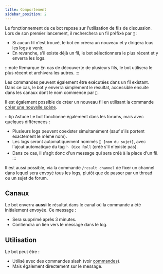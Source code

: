 ```yaml
---
title: Comportement
sidebar_position: 2
---
```


Le fonctionnement de ce bot repose sur l'utilisation de fils de discussion. Lors de son premier lancement, il recherchera un fil préfixé par `🎲` :

- Si aucun fil n'est trouvé, le bot en créera un nouveau et y dirigera tous les logs à venir.
- En revanche, s'il existe déjà un fil, le bot sélectionnera le plus récent et y enverra les logs.

:::note Remarque
En cas de découverte de plusieurs fils, le bot utilisera le plus récent et archivera les autres.
:::

Les commandes peuvent également être exécutées dans un fil existant. Dans ce cas, le bot y enverra simplement le résultat, accessible ensuite dans les canaux dont le nom commence par `🎲`.

Il est également possible de créer un nouveau fil en utilisant la commande [créer une nouvelle scène](../Usage/roll.md#créer-une-nouvelle-scène).

:::tip Astuce
Le bot fonctionne également dans les forums, mais avec quelques différences :
- Plusieurs logs peuvent coexister simultanément (sauf s'ils portent exactement le même nom).
- Les logs seront automatiquement nommés `🎲 [nom du sujet]`, avec l'ajout automatique du tag `🪡 Dice Roll` (créé s'il n'existe pas).
- Dans ce cas, il s'agit donc d'un message qui sera créé à la place d'un fil.
:::

Il est aussi possible, via la commande `/result_channel` de fixer un channel dans lequel sera envoyé tous les logs, plutôt que de passer par un thread ou un sujet de forum. 

## Canaux

Le bot enverra **aussi** le résultat dans le canal où la commande a été initialement envoyée. Ce message :

- Sera supprimé après 3 minutes.
- Contiendra un lien vers le message dans le log.

## Utilisation

Le bot peut être :

- Utilisé avec des commandes slash (voir [commandes](../Usage/roll.md)).
- Mais également directement sur le message.